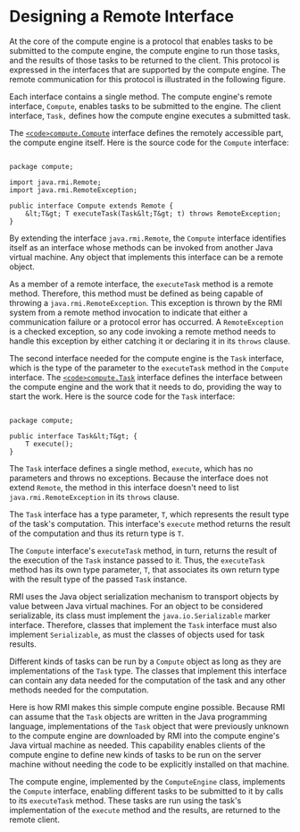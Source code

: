 
# Designing a Remote Interface

At the core of the compute engine is a protocol that enables tasks to be submitted to the compute engine, the compute engine to run those tasks, and the results of those tasks to be returned to the client. This protocol is expressed in the interfaces that are supported by the compute engine. The remote communication for this protocol is illustrated in the following figure.

Each interface contains a single method. The compute engine's remote interface, `Compute`, enables tasks to be submitted to the engine. The client interface, `Task,` defines how the compute engine executes a submitted task.

The 
[`<code>compute.Compute`</code>](examples/compute/Compute.java) interface defines the remotely accessible part, the compute engine itself. Here is the source code for the `Compute` interface:

```

package compute;

import java.rmi.Remote;
import java.rmi.RemoteException;

public interface Compute extends Remote {
    &lt;T&gt; T executeTask(Task&lt;T&gt; t) throws RemoteException;
}

```

By extending the interface `java.rmi.Remote`, the `Compute` interface identifies itself as an interface whose methods can be invoked from another Java virtual machine. Any object that implements this interface can be a remote object.

As a member of a remote interface, the `executeTask` method is a remote method. Therefore, this method must be defined as being capable of throwing a `java.rmi.RemoteException`. This exception is thrown by the RMI system from a remote method invocation to indicate that either a communication failure or a protocol error has occurred. A `RemoteException` is a checked exception, so any code invoking a remote method needs to handle this exception by either catching it or declaring it in its `throws` clause.

The second interface needed for the compute engine is the `Task` interface, which is the type of the parameter to the `executeTask` method in the `Compute` interface. The 
[`<code>compute.Task`</code>](examples/compute/Task.java) interface defines the interface between the compute engine and the work that it needs to do, providing the way to start the work. Here is the source code for the `Task` interface:

```

package compute;

public interface Task&lt;T&gt; {
    T execute();
}

```

The `Task` interface defines a single method, `execute`, which has no parameters and throws no exceptions. Because the interface does not extend `Remote`, the method in this interface doesn't need to list `java.rmi.RemoteException` in its `throws` clause.

The `Task` interface has a type parameter, `T`, which represents the result type of the task's computation. This interface's `execute` method returns the result of the computation and thus its return type is `T`.

The `Compute` interface's `executeTask` method, in turn, returns the result of the execution of the `Task` instance passed to it. Thus, the `executeTask` method has its own type parameter, `T`, that associates its own return type with the result type of the passed `Task` instance.

RMI uses the Java object serialization mechanism to transport objects by value between Java virtual machines. For an object to be considered serializable, its class must implement the `java.io.Serializable` marker interface. Therefore, classes that implement the `Task` interface must also implement `Serializable`, as must the classes of objects used for task results.

Different kinds of tasks can be run by a `Compute` object as long as they are implementations of the `Task` type. The classes that implement this interface can contain any data needed for the computation of the task and any other methods needed for the computation.

Here is how RMI makes this simple compute engine possible. Because RMI can assume that the `Task` objects are written in the Java programming language, implementations of the `Task` object that were previously unknown to the compute engine are downloaded by RMI into the compute engine's Java virtual machine as needed. This capability enables clients of the compute engine to define new kinds of tasks to be run on the server machine without needing the code to be explicitly installed on that machine.

The compute engine, implemented by the `ComputeEngine` class, implements the `Compute` interface, enabling different tasks to be submitted to it by calls to its `executeTask` method. These tasks are run using the task's implementation of the `execute` method and the results, are returned to the remote client.
